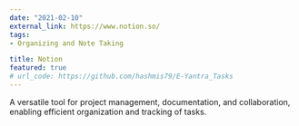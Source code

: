 ```yaml
---
date: "2021-02-10"
external_link: https://www.notion.so/
tags:
- Organizing and Note Taking

title: Notion
featured: true
# url_code: https://github.com/hashmis79/E-Yantra_Tasks
---
```


A versatile tool for project management, documentation, and collaboration, enabling efficient organization and tracking of tasks.

<!--more-->
